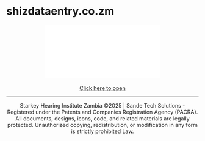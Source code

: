 # shizdataentry.co.zm
<p align="center">
  <img src="shi.webp" alt="Logo" width="300">
</p>

<p align="center">
  <a href="shi.html">Click here to open</a>
</p>

---

<p align="center">
 Starkey Hearing Institute Zambia  ©2025 | Sande Tech Solutions
  - Registered under the Patents and Companies Registration Agency (PACRA).  
  All documents, designs, icons, code, and related materials are legally protected.  
  Unauthorized copying, redistribution, or modification in any form is strictly prohibited Law.
</p>
